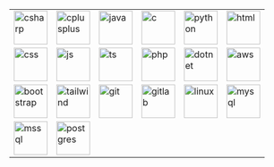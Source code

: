 <div align="center">
  <table>
    <tr>
      <td><img src="https://cdn.jsdelivr.net/gh/devicons/devicon/icons/csharp/csharp-original.svg" height="60" alt="csharp" /></td>
      <td><img src="https://cdn.jsdelivr.net/gh/devicons/devicon/icons/cplusplus/cplusplus-original.svg" height="60" alt="cplusplus" /></td>
      <td><img src="https://cdn.jsdelivr.net/gh/devicons/devicon/icons/java/java-original.svg" height="60" alt="java" /></td>
      <td><img src="https://cdn.jsdelivr.net/gh/devicons/devicon/icons/c/c-original.svg" height="60" alt="c" /></td>
      <td><img src="https://cdn.jsdelivr.net/gh/devicons/devicon/icons/python/python-original.svg" height="60" alt="python" /></td>
      <td><img src="https://cdn.jsdelivr.net/gh/devicons/devicon/icons/html5/html5-original.svg" height="60" alt="html" /></td>
    </tr>
    <tr>
      <td><img src="https://cdn.jsdelivr.net/gh/devicons/devicon/icons/css3/css3-original.svg" height="60" alt="css" /></td>
      <td><img src="https://cdn.jsdelivr.net/gh/devicons/devicon/icons/javascript/javascript-original.svg" height="60" alt="js" /></td>
      <td><img src="https://skillicons.dev/icons?i=ts" height="60" alt="ts" /></td>
      <td><img src="https://cdn.jsdelivr.net/gh/devicons/devicon/icons/php/php-original.svg" height="60" alt="php" /></td>
      <td><img src="https://cdn.jsdelivr.net/gh/devicons/devicon/icons/dotnetcore/dotnetcore-original.svg" height="60" alt="dotnet" /></td>
      <td><img src="https://skillicons.dev/icons?i=aws" height="60" alt="aws" /></td>
    </tr>
    <tr>
      <td><img src="https://cdn.jsdelivr.net/gh/devicons/devicon/icons/bootstrap/bootstrap-original.svg" height="60" alt="bootstrap" /></td>
      <td><img src="https://skillicons.dev/icons?i=tailwind" height="60" alt="tailwind" /></td>
      <td><img src="https://cdn.jsdelivr.net/gh/devicons/devicon/icons/git/git-original.svg" height="60" alt="git" /></td>
      <td><img src="https://cdn.jsdelivr.net/gh/devicons/devicon/icons/gitlab/gitlab-original.svg" height="60" alt="gitlab" /></td>
      <td><img src="https://cdn.jsdelivr.net/gh/devicons/devicon/icons/linux/linux-original.svg" height="60" alt="linux" /></td>
      <td><img src="https://cdn.jsdelivr.net/gh/devicons/devicon/icons/mysql/mysql-original.svg" height="60" alt="mysql" /></td>
    </tr>
    <tr>
      <td><img src="https://cdn.jsdelivr.net/gh/devicons/devicon/icons/microsoftsqlserver/microsoftsqlserver-plain.svg" height="60" alt="mssql" /></td>
      <td><img src="https://cdn.jsdelivr.net/gh/devicons/devicon/icons/postgresql/postgresql-original.svg" height="60" alt="postgres" /></td>
    </tr>
  </table>
</div>
